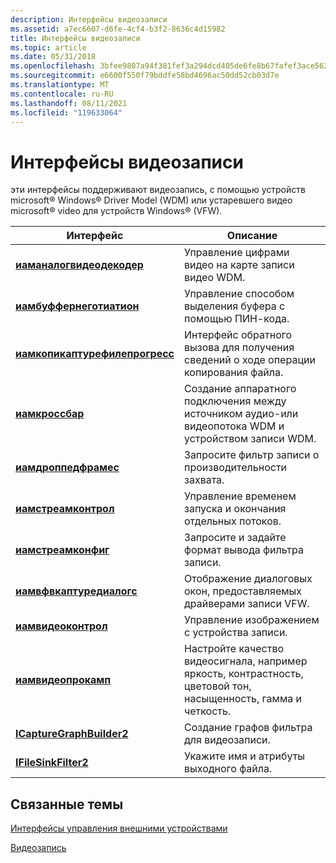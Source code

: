 ```yaml
---
description: Интерфейсы видеозаписи
ms.assetid: a7ec6607-d6fe-4cf4-b3f2-8636c4d15982
title: Интерфейсы видеозаписи
ms.topic: article
ms.date: 05/31/2018
ms.openlocfilehash: 3bfee9807a94f381fef3a294dcd405de6fe8b67fafef3ace562309fe5e10d2ee
ms.sourcegitcommit: e6600f550f79bddfe58bd4696ac50dd52cb03d7e
ms.translationtype: MT
ms.contentlocale: ru-RU
ms.lasthandoff: 08/11/2021
ms.locfileid: "119633064"
---
```

# <a name="video-capture-interfaces"></a>Интерфейсы видеозаписи

эти интерфейсы поддерживают видеозапись, с помощью устройств microsoft® Windows® Driver Model (WDM) или устаревшего видео microsoft® video для устройств Windows® (VFW).



| Интерфейс                                                        | Описание                                                                                                  |
|------------------------------------------------------------------|--------------------------------------------------------------------------------------------------------------|
| [**иаманалогвидеодекодер**](/windows/desktop/api/Strmif/nn-strmif-iamanalogvideodecoder)           | Управление цифрами видео на карте записи видео WDM.                                                      |
| [**иамбуффернеготиатион**](/windows/desktop/api/Strmif/nn-strmif-iambuffernegotiation)             | Управление способом выделения буфера с помощью ПИН-кода.                                                                         |
| [**иамкопикаптурефилепрогресс**](/windows/desktop/api/Strmif/nn-strmif-iamcopycapturefileprogress) | Интерфейс обратного вызова для получения сведений о ходе операции копирования файла.                                         |
| [**иамкроссбар**](/windows/desktop/api/Strmif/nn-strmif-iamcrossbar)                               | Создание аппаратного подключения между источником аудио-или видеопотока WDM и устройством записи WDM.                   |
| [**иамдроппедфрамес**](/windows/desktop/api/Strmif/nn-strmif-iamdroppedframes)                     | Запросите фильтр записи о производительности захвата.                                                            |
| [**иамстреамконтрол**](/windows/desktop/api/Strmif/nn-strmif-iamstreamcontrol)                     | Управление временем запуска и окончания отдельных потоков.                                                      |
| [**иамстреамконфиг**](/windows/desktop/api/Strmif/nn-strmif-iamstreamconfig)                       | Запросите и задайте формат вывода фильтра записи.                                                            |
| [**иамвфвкаптуредиалогс**](/windows/desktop/api/Strmif/nn-strmif-iamvfwcapturedialogs)             | Отображение диалоговых окон, предоставляемых драйверами записи VFW.                                                    |
| [**иамвидеоконтрол**](/windows/desktop/api/Strmif/nn-strmif-iamvideocontrol)                       | Управление изображением с устройства записи.                                                                   |
| [**иамвидеопрокамп**](/windows/desktop/api/Strmif/nn-strmif-iamvideoprocamp)                       | Настройте качество видеосигнала, например яркость, контрастность, цветовой тон, насыщенность, гамма и четкость. |
| [**ICaptureGraphBuilder2**](/windows/desktop/api/Strmif/nn-strmif-icapturegraphbuilder2)           | Создание графов фильтра для видеозаписи.                                                                       |
| [**IFileSinkFilter2**](/windows/desktop/api/Strmif/nn-strmif-ifilesinkfilter2)                     | Укажите имя и атрибуты выходного файла.                                                           |



 

## <a name="related-topics"></a>Связанные темы

<dl> <dt>

[Интерфейсы управления внешними устройствами](external-device-control-interfaces.md)
</dt> <dt>

[Видеозапись](video-capture.md)
</dt> </dl>

 

 



